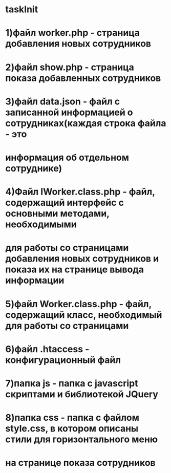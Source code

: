 # taskInit
# 1)файл worker.php - страница добавления новых сотрудников 
# 2)файл show.php - страница показа добавленных сотрудников
# 3)файл data.json - файл с записанной информацией о сотрудниках(каждая строка файла - это
# информация об отдельном сотруднике)
# 4)Файл IWorker.class.php - файл, содержащий интерфейс с основными методами, необходимыми
# для работы со страницами добавления новых сотрудников и показа их на странице вывода информации
# 5)файл Worker.class.php - файл, содержащий класс, необходимый для работы со страницами
# 6)файл .htaccess - конфигурационный файл
# 7)папка js - папка с javascript скриптами и библиотекой JQuery
# 8)папка css - папка с файлом style.css, в котором описаны стили для горизонтального меню
# на странице показа сотрудников
